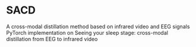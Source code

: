# SACD
A cross-modal distillation method based on infrared video and EEG signals
PyTorch implementation on Seeing your sleep stage: cross-modal distillation from EEG to infrared video
